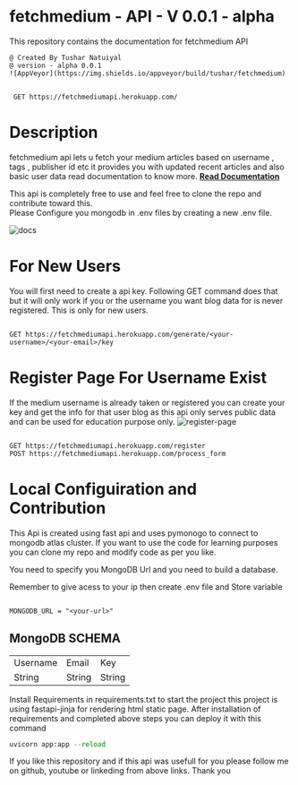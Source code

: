 # fetchmedium - API - V 0.0.1 - alpha

This repository contains the documentation for fetchmedium API 
```
@ Created By Tushar Natuiyal
@ version - alpha 0.0.1
![AppVeyor](https://img.shields.io/appveyor/build/tushar/fetchmedium)

```
```api
 
 GET https://fetchmediumapi.herokuapp.com/

```
# Description
fetchmedium api lets u fetch your medium articles based on username , tags , publisher id etc it provides you with updated recent articles and also basic user data read documentation to know more.
<a href = 'https://fetchmediumapi.herokuapp.com/docs'>**Read Documentation**</a>

This api is completely free to use and feel free to clone the repo and contribute toward this.  
Please Configure you mongodb in .env files by creating a new .env file.

![docs](https://user-images.githubusercontent.com/74553737/179427603-ccf8a3eb-4249-45f3-9a16-f25c656a207f.png)

# For New Users
You will first need to create a api key. Following GET command does that but it will only work if you or the username you want blog data for is never registered. This is only for new users.

``` api

GET https://fetchmediumapi.herokuapp.com/generate/<your-username>/<your-email>/key

```

# Register Page For Username Exist
If the medium username is already taken or registered you can create your key and get the info for that user blog as this api only serves public data and can be used for education purpose only.
![register-page](https://user-images.githubusercontent.com/74553737/179427604-e3ec5e82-ba0d-44f8-8002-1bab844e1639.jpg)

```api

GET https://fetchmediumapi.herokuapp.com/register
POST https://fetchmediumapi.herokuapp.com/process_form

```


# Local Configuiration and Contribution

This Api is created using fast api and uses pymonogo to connect to mongodb atlas cluster.
If you want to use the code for learning purposes you can clone my repo and modify code as per you like. 

You need to specify you MongoDB Url and you need to build a database.

Remember to give acess to your ip then create .env file and Store variable

```.env

MONGODB_URL = "<your-url>" 

```

## MongoDB SCHEMA
<table>
    <tr>
     <td>Username</td>
     <td>Email</td>
    <td>Key</tr></td>
    <td>String</td>
    <td>String</td>
    <td>String</td>
</table>



Install Requirements in requirements.txt to start the project this project is using fastapi-jinja for rendering html static page.
After installation of requirements and completed above steps you can deploy it with this command 

```python
uvicorn app:app --reload
```

If you like this repository and if this api was usefull for you please follow me on github, youtube or linkeding from above links. Thank you

